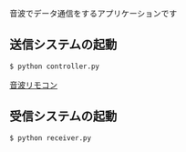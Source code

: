 音波でデータ通信をするアプリケーションです

## 送信システムの起動

```sh
$ python controller.py
```

[音波リモコン](https://wakusei-meron-.github.io/audia-communication-book/)

## 受信システムの起動

```sh
$ python receiver.py
```
